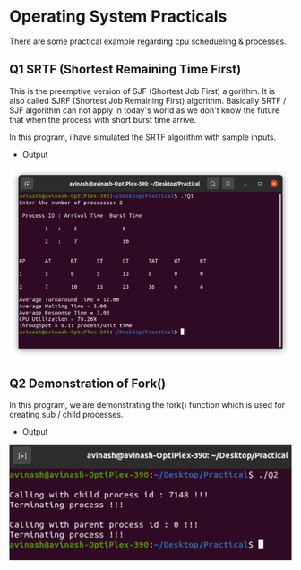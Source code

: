 # Operating System Practicals

There are some practical example regarding cpu schedueling & processes.

## Q1 SRTF (Shortest Remaining Time First)

This is the preemptive version of SJF (Shortest Job First) algorithm. It is also called SJRF (Shortest Job Remaining First) algorithm.
Basically SRTF / SJF algorithm can not apply in today's world as we don't know the future that when the process with short burst time arrive.

In this program, i have simulated the SRTF algorithm with sample inputs.

* Output

![](Q1.png)

## Q2 Demonstration of Fork()

In this program, we are demonstrating the fork() function which is used for creating sub / child processes. 

* Output

![](Q2.png)
